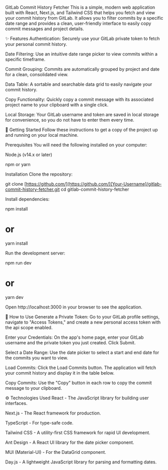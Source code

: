 GitLab Commit History Fetcher
This is a simple, modern web application built with React, Next.js, and Tailwind CSS that helps you fetch and view your commit history from GitLab. It allows you to filter commits by a specific date range and provides a clean, user-friendly interface to easily copy commit messages and project details.

✨ Features
Authentication: Securely use your GitLab private token to fetch your personal commit history.

Date Filtering: Use an intuitive date range picker to view commits within a specific timeframe.

Commit Grouping: Commits are automatically grouped by project and date for a clean, consolidated view.

Data Table: A sortable and searchable data grid to easily navigate your commit history.

Copy Functionality: Quickly copy a commit message with its associated project name to your clipboard with a single click.

Local Storage: Your GitLab username and token are saved in local storage for convenience, so you do not have to enter them every time.

🚀 Getting Started
Follow these instructions to get a copy of the project up and running on your local machine.

Prerequisites
You will need the following installed on your computer:

Node.js (v14.x or later)

npm or yarn

Installation
Clone the repository:

git clone [https://github.com/](https://github.com/)[Your-Username]/gitlab-commit-history-fetcher.git
cd gitlab-commit-history-fetcher

Install dependencies:

npm install
# or
yarn install

Run the development server:

npm run dev
# or
yarn dev

Open http://localhost:3000 in your browser to see the application.

🔑 How to Use
Generate a Private Token: Go to your GitLab profile settings, navigate to "Access Tokens," and create a new personal access token with the api scope enabled.

Enter your Credentials: On the app's home page, enter your GitLab username and the private token you just created. Click Submit.

Select a Date Range: Use the date picker to select a start and end date for the commits you want to view.

Load Commits: Click the Load Commits button. The application will fetch your commit history and display it in the table below.

Copy Commits: Use the "Copy" button in each row to copy the commit message to your clipboard.

⚙️ Technologies Used
React - The JavaScript library for building user interfaces.

Next.js - The React framework for production.

TypeScript - For type-safe code.

Tailwind CSS - A utility-first CSS framework for rapid UI development.

Ant Design - A React UI library for the date picker component.

MUI (Material-UI) - For the DataGrid component.

Day.js - A lightweight JavaScript library for parsing and formatting dates.